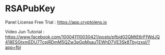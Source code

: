 # RSAPubKey
Panel License Free Trial :
https://app.cryptolens.io

Video Jun Tutorial : https://www.facebook.com/100041110030421/posts/pfbid02QMtE6rFfWdJQ418ESGtxmEDU7TcpjRDmM5QZw3pGpMsauTEWhD7VE3Sk8Tbyjzxsl/?app=fbl
